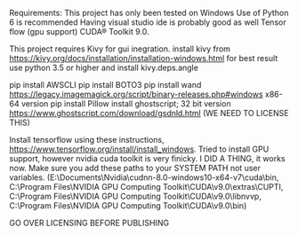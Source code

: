 Requirements:
This project has only been tested on Windows
Use of Python 6 is recommended
Having visual studio ide is probably good as well
Tensor flow (gpu support)
CUDA® Toolkit 9.0.

This project requires Kivy for gui inegration. 
install kivy from https://kivy.org/docs/installation/installation-windows.html
for best result use python 3.5 or higher and install kivy.deps.angle

pip install AWSCLI
pip install BOTO3
pip install wand
https://legacy.imagemagick.org/script/binary-releases.php#windows x86-64 version
pip install Pillow
install ghostscript; 32 bit version https://www.ghostscript.com/download/gsdnld.html (WE NEED TO LICENSE THIS)

Install tensorflow using these instructions, https://www.tensorflow.org/install/install_windows. Tried to install GPU support, however nvidia cuda toolkit is very finicky. 
I DID A THING, it works now. Make sure you add these paths to your SYSTEM PATH not user variables. (E:\Documents\Nvidia\cudnn-8.0-windows10-x64-v7\cuda\bin, C:\Program Files\NVIDIA GPU Computing Toolkit\CUDA\v9.0\extras\CUPTI, C:\Program Files\NVIDIA GPU Computing Toolkit\CUDA\v9.0\libnvvp, C:\Program Files\NVIDIA GPU Computing Toolkit\CUDA\v9.0\bin)

GO OVER LICENSING BEFORE PUBLISHING
